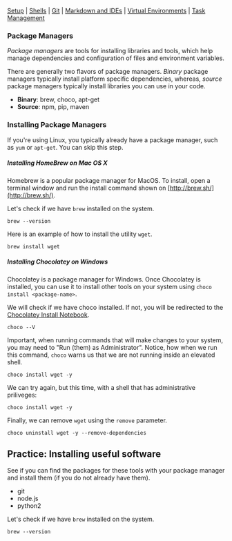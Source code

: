 [Setup](Setup.md#setup) | [Shells](Shells.md#shells) |  [Git](Git.md#git) | [Markdown and IDEs](MarkdownEditors.md#markdown) |  [Virtual Environments](Environments.md#environments) | [Task Management](OnlineTools.md#online-tools)

### Package Managers

*Package managers* are tools for installing libraries and tools, which help manage dependencies and configuration of files and environment variables. 

There are generally two flavors of package managers. *Binary* package managers typically install platform specific dependencies, whereas, *source* package managers typically install libraries you can use in your code.

* **Binary**: brew, choco, apt-get  
* **Source**: npm, pip, maven

### Installing Package Managers

If you're using Linux, you typically already have a package manager, such as `yum` or `apt-get`. You can skip this step.

##### Installing HomeBrew on Mac OS X

Homebrew is a popular package manager for MacOS. To install, open a terminal window and run the install command shown on [http://brew.sh/](http://brew.sh/).

Let's check if we have `brew` installed on the system.
```bash|{type: 'command', platform:'darwin'}
brew --version
```


Here is an example of how to install the utility `wget`.
```bash|{type: 'command', platform:'darwin'}
brew install wget
```

##### Installing Chocolatey on Windows

Chocolatey is a package manager for Windows. Once Chocolatey is installed, you can use it to install other tools on your system using `choco install <package-name>`.

We will check if we have choco installed. If not, you will be redirected to the [Chocolatey Install Notebook](setup/install-choco.md).

```bash|{type: 'command', platform:'win32', redirect: 'workshops-EngineeringBasics-setup-install--choco.md', failed_when:"!stdout.includes('XChocolatey v')"}
choco --V
```



Important, when running commands that will make changes to your system, you may need to "Run (them) as Administrator". Notice, how when we run this command, `choco` warns us that we are not running inside an elevated shell.

```bash|{type: 'command',platform:'win32'}
choco install wget -y
```

We can try again, but this time, with a shell that has administrative priliveges:

```bash|{type: 'command', privileged: true, platform:'win32'}
choco install wget -y
```

Finally, we can remove `wget` using the `remove` parameter.

```bash|{type: 'command', privileged: true, platform:'win32'}
choco uninstall wget -y --remove-dependencies
```

## Practice: Installing useful software

See if you can find the packages for these tools with your package manager and install them (if you do not already have them).

* git
* node.js
* python2

Let's check if we have `brew` installed on the system.
```bash|{type: 'command', platform:'darwin'}
brew --version
```